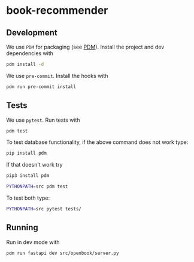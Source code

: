 # book-recommender

## Development

We use `PDM` for packaging (see [PDM](https://pdm-project.org/latest/)). Install the project and dev dependencies with

```bash
pdm install -d
```

We use `pre-commit`. Install the hooks with

```bash
pdm run pre-commit install
```

## Tests

We use `pytest`. Run tests with

```bash
pdm test
```

To test database functionality, if the above command does not work type:

```bash
pip install pdm
```

If that doesn't work try

```bash
pip3 install pdm
```

```bash
PYTHONPATH=src pdm test
```

To test both type:

```bash
PYTHONPATH=src pytest tests/
```

## Running

Run in dev mode with

```bash
pdm run fastapi dev src/openbook/server.py
```
